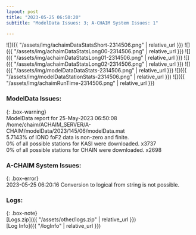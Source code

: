 ```yaml
---
layout: post
title: "2023-05-25 06:50:20"
subtitle: "ModelData Issues: 3; A-CHAIM System Issues: 1"

---
```


![]({{ "/assets/img/achaimDataStatsShort-2314506.png" | relative_url }})
![]({{ "/assets/img/achaimDataStatsLong00-2314506.png" | relative_url }})
![]({{ "/assets/img/achaimDataStatsLong01-2314506.png" | relative_url }})
![]({{ "/assets/img/achaimDataStatsLong02-2314506.png" | relative_url }})
![]({{ "/assets/img/modelDataDataStats-2314506.png" | relative_url }})
![]({{ "/assets/img/modelDataStationStats-2314506.png" | relative_url }})
![]({{ "/assets/img/achaimRunTime-2314506.png" | relative_url }})


### ModelData Issues:  
  
{: .box-warning}  
 ModelData report for 25-May-2023 06:50:08   
 /home/chaim/ACHAIM_SERVER/A-CHAIM/modelData/2023/145/06/modelData.mat   
 5.7143% of IONO foF2 data is non-zero and finite.   
 0% of all possible stations for KASI were downloaded. x3737   
 0% of all possible stations for CHAIN were downloaded. x2698   
  
### A-CHAIM System Issues:  
  
{: .box-error}  
2023-05-25 06:20:16 Conversion to logical from string is not possible.  

### Logs:  
  
{: .box-note}  
[Logs.zip]({{ "/assets/other/logs.zip" | relative_url }})  
[Log Info]({{ "/logInfo" | relative_url }})  
